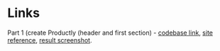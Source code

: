 # Links

Part 1 (create Productly (header and first section) - [codebase link](), [site reference](), [result screenshot](https://monosnap.com/file/m1OwSMcvO93EgEDTBlx4bUxxOxqLAz).

